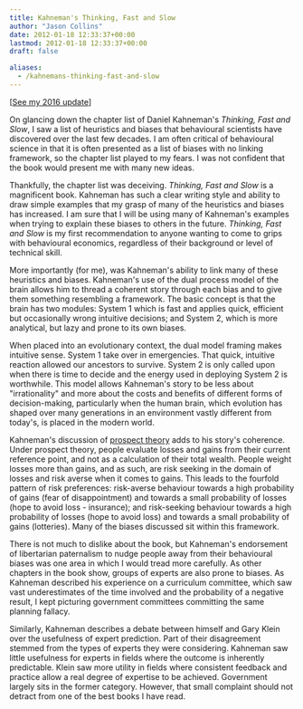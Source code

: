 ```yaml
---
title: Kahneman's Thinking, Fast and Slow
author: "Jason Collins"
date: 2012-01-18 12:33:37+00:00
lastmod: 2012-01-18 12:33:37+00:00
draft: false

aliases:
  - /kahnemans-thinking-fast-and-slow
---
```


[[See my 2016 update](/re-reading-kahnemans-thinking-fast-and-slow/)]

On glancing down the chapter list of Daniel Kahneman's *Thinking, Fast and Slow*, I saw a list of heuristics and biases that behavioural scientists have discovered over the last few decades. I am often critical of behavioural science in that it is often presented as a list of biases with no linking framework, so the chapter list played to my fears. I was not confident that the book would present me with many new ideas.

Thankfully, the chapter list was deceiving. *Thinking, Fast and Slow* is a magnificent book. Kahneman has such a clear writing style and ability to draw simple examples that my grasp of many of the heuristics and biases has increased. I am sure that I will be using many of Kahneman's examples when trying to explain these biases to others in the future. *Thinking, Fast and Slow* is my first recommendation to anyone wanting to come to grips with behavioural economics, regardless of their background or level of technical skill.

More importantly (for me), was Kahneman's ability to link many of these heuristics and biases. Kahneman's use of the dual process model of the brain allows him to thread a coherent story through each bias and to give them something resembling a framework. The basic concept is that the brain has two modules: System 1 which is fast and applies quick, efficient but occasionally wrong intuitive decisions; and System 2, which is more analytical, but lazy and prone to its own biases.

When placed into an evolutionary context, the dual model framing makes intuitive sense. System 1 take over in emergencies. That quick, intuitive reaction allowed our ancestors to survive. System 2 is only called upon when there is time to decide and the energy used in deploying System 2 is worthwhile. This model allows Kahneman's story to be less about "irrationality" and more about the costs and benefits of different forms of decision-making, particularly when the human brain, which evolution has shaped over many generations in an environment vastly different from today's, is placed in the modern world.

Kahneman's discussion of [prospect theory](http://en.wikipedia.org/wiki/Prospect_theory) adds to his story's coherence. Under prospect theory, people evaluate losses and gains from their current reference point, and not as a calculation of their total wealth. People weight losses more than gains, and as such, are risk seeking in the domain of losses and risk averse when it comes to gains. This leads to the fourfold pattern of risk preferences: risk-averse behaviour towards a high probability of gains (fear of disappointment) and towards a small probability of losses (hope to avoid loss - insurance); and risk-seeking behaviour towards a high probability of losses (hope to avoid loss) and towards a small probability of gains (lotteries). Many of the biases discussed sit within this framework.

There is not much to dislike about the book, but Kahneman's endorsement of libertarian paternalism to nudge people away from their behavioural biases was one area in which I would tread more carefully. As other chapters in the book show, groups of experts are also prone to biases. As Kahneman described his experience on a curriculum committee, which saw vast underestimates of the time involved and the probability of a negative result, I kept picturing government committees committing the same planning fallacy.

Similarly, Kahneman describes a debate between himself and Gary Klein over the usefulness of expert prediction. Part of their disagreement stemmed from the types of experts they were considering. Kahneman saw little usefulness for experts in fields where the outcome is inherently predictable. Klein saw more utility in fields where consistent feedback and practice allow a real degree of expertise to be achieved. Government largely sits in the former category. However, that small complaint should not detract from one of the best books I have read.